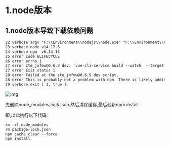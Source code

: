 # 1.node版本

## 1.node版本导致下载依赖问题

```txt
22 verbose argv "F:\\Environment\\nodejs\\node.exe" "F:\\Environment\\nodejs\\node_modules\\npm\\bin\\npm-cli.js" "run" "dev"
23 verbose node v14.17.6
24 verbose npm  v6.14.15
25 error code ELIFECYCLE
26 error errno 1
27 error zte_jxfmw@0.6.9 dev: `vue-cli-service build --watch  --target lib src/module.js --dest ./example/public/dist`
27 error Exit status 1
28 error Failed at the zte_jxfmw@0.6.9 dev script.
28 error This is probably not a problem with npm. There is likely additional logging output above.
29 verbose exit [ 1, true ]
```

![img](https://upload-images.jianshu.io/upload_images/14707169-122d2b7dc4c231ef.png?imageMogr2/auto-orient/strip|imageView2/2/w/892/format/webp)

先删除node_modules,lock.json 然后清除缓存,最后创新npm install

即,以此执行以下代码:

```txt
rm -rf node_modules
rm package-lock.json
npm cache clear --force
npm install
```



